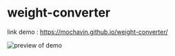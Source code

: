# weight-converter

link demo : https://mochavin.github.io/weight-converter/

![preview of demo](https://github.com/user-attachments/assets/df66476f-edb9-49bb-845d-a3ecc12d23a7)

